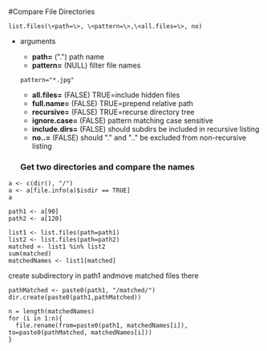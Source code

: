 #Compare File Directories
```
list.files(\<path=\>, \<pattern=\>,\<all.files=\>, no)
```
- arguments
  + **path=** (".") path name
  + **pattern=** (NULL) filter file names
  ```
  pattern="*.jpg"
  ```
  + **all.files=** (FALSE) TRUE=include hidden files
  + **full.name=** (FALSE) TRUE=prepend relative path
  + **recursive=** (FALSE) TRUE=recurse directory tree
  + **ignore.case=** (FALSE) pattern matching case sensitive
  + **include.dirs=** (FALSE) should subdirs be included in recursive listing
  + **no..=** (FALSE) should "." and ".." be excluded from non-recursive listing
  
  ### Get two directories and compare the names
```
a <- c(dir(), "/")
a <- a[file.info(a)$isdir == TRUE]
a
```
```
path1 <- a[90]
path2 <- a[120]
```
```
list1 <- list.files(path=path1)
list2 <- list.files(path=path2)
matched <- list1 %in% list2
sum(matched)
matchedNames <- list1[matched]
```
create subdirectory in path1 andmove matched files there
```
pathMatched <- paste0(path1, "/matched/")
dir.create(paste0(path1,pathMatched))

n = length(matchedNames)
for (i in 1:n){
  file.rename(from=paste0(path1, matchedNames[i]), to=paste0(pathMatched, matchedNames[i]))
}
```

  
  
  

